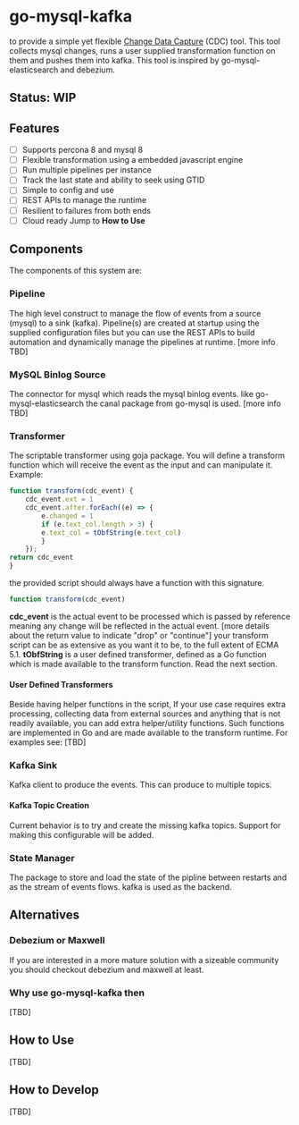 
# go-mysql-kafka
to provide a simple yet flexible [Change Data Capture](https://en.wikipedia.org/wiki/Change_data_capture) (CDC) tool. This tool collects mysql changes, runs a user supplied transformation function on them and pushes them into kafka. This tool is inspired by go-mysql-elasticsearch and debezium.

## Status: WIP

## Features
 - [ ] Supports percona 8 and mysql 8
 - [ ] Flexible transformation using a embedded javascript engine
 - [ ] Run multiple pipelines per instance
 - [ ] Track the last state and ability to seek using GTID
 - [ ] Simple to config and use
 - [ ] REST APIs to manage the runtime
 - [ ] Resilient to failures from both ends
 - [ ] Cloud ready
  Jump to **How to Use**

## Components
The components of this system are:

### Pipeline
The high level construct to manage the flow of events from a source (mysql) to a sink (kafka). Pipeline(s) are created at startup using the supplied configuration files but you can use the REST APIs to build automation and dynamically manage the pipelines at runtime.
[more info TBD]

### MySQL Binlog Source
The connector for mysql which reads the mysql binlog events. like go-mysql-elasticsearch the canal package from go-mysql is used.
[more info TBD]

### Transformer
The scriptable transformer using goja package. You will define a transform function which will receive the event as the input and can manipulate it. Example:
```javascript
function transform(cdc_event) {
	cdc_event.ext = 1
	cdc_event.after.forEach((e) => {
		e.changed = 1
		if (e.text_col.length > 3) {
		e.text_col = tObfString(e.text_col)
		}
	});
return cdc_event
}
```
the provided script should always have a function with this signature.
```javascript
function transform(cdc_event)
```
**cdc_event** is the actual event to be processed which is passed by reference meaning any change will be reflected in the actual event.
[more details about the return value to indicate "drop" or "continue"]
your transform script can be as extensive as you want it to be, to the full extent of ECMA 5.1.
**tObfString** is a user defined transformer, defined as a Go function which is made available to the transform function. Read the next section.

#### User Defined Transformers
Beside having helper functions in the script, If your use case requires extra processing, collecting data from external sources and anything that is not readily available, you can add extra helper/utility functions. Such functions are implemented in Go and are made available to the transform runtime.
For examples see: [TBD]

### Kafka Sink
Kafka client to produce the events. This can produce to multiple topics.
#### Kafka Topic Creation
Current behavior is to try and create the missing kafka topics. Support for making this configurable will be added.

### State Manager
The package to store and load the state of the pipline between restarts and as the stream of events flows. kafka is used as the backend.



## Alternatives
### Debezium or Maxwell
If you are interested in a more mature solution with a sizeable community you should checkout debezium and maxwell at least.

  
### Why use go-mysql-kafka then
[TBD]
  

## How to Use
[TBD]

## How to Develop
[TBD]

